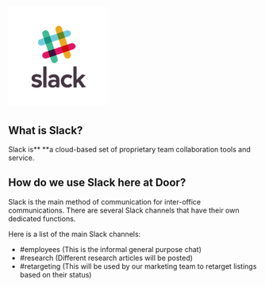 # ![](/assets/Slack-logo.png)

## What is Slack?

Slack is** **a cloud-based set of proprietary team collaboration tools and service.

## How do we use Slack here at Door?

Slack is the main method of communication for inter-office communications. There are several Slack channels that have their own dedicated functions.

Here is a list of the main Slack channels:

* \#employees \(This is the informal general purpose chat\)
* \#research \(Different research articles will be posted\)
* \#retargeting \(This will be used by our marketing team to retarget listings based on their status\)



